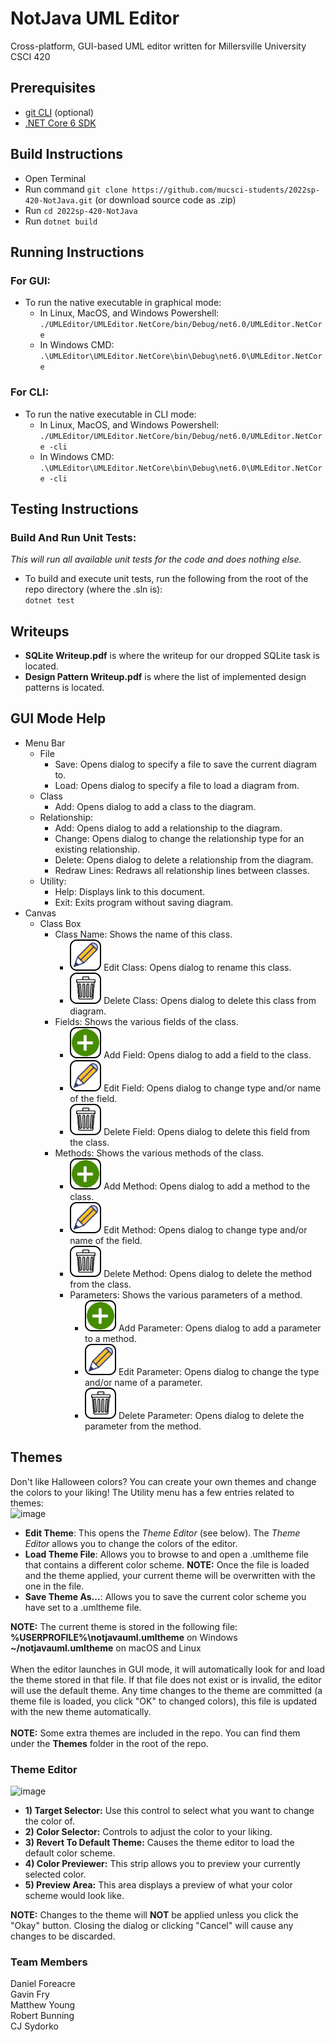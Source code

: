 # NotJava UML Editor

Cross-platform, GUI-based UML editor written for Millersville University CSCI 420

## Prerequisites
- [git CLI](https://git-scm.com/book/en/v2/Getting-Started-Installing-Git) (optional)
- [.NET Core 6 SDK](https://dotnet.microsoft.com/en-us/download)

## Build Instructions
- Open Terminal
- Run command ``git clone https://github.com/mucsci-students/2022sp-420-NotJava.git`` (or download source code as .zip)
- Run ``cd 2022sp-420-NotJava``
- Run ``dotnet build``

## Running Instructions
### For GUI:
- To run the native executable in graphical mode: 
  - In Linux, MacOS, and Windows Powershell: ``./UMLEditor/UMLEditor.NetCore/bin/Debug/net6.0/UMLEditor.NetCore``
  - In Windows CMD: ``.\UMLEditor\UMLEditor.NetCore\bin\Debug\net6.0\UMLEditor.NetCore``
### For CLI:
- To run the native executable in CLI mode: <br />
  - In Linux, MacOS, and Windows Powershell: ``./UMLEditor/UMLEditor.NetCore/bin/Debug/net6.0/UMLEditor.NetCore -cli``
  - In Windows CMD: ``.\UMLEditor\UMLEditor.NetCore\bin\Debug\net6.0\UMLEditor.NetCore -cli``


## Testing Instructions
### Build And Run Unit Tests:
_This will run all available unit tests for the code and does nothing else._
- To build and execute unit tests, run the following from the root of the repo directory (where the .sln is): <br />``dotnet test``

## Writeups
- **SQLite Writeup.pdf** is where the writeup for our dropped SQLite task is located.
- **Design Pattern Writeup.pdf** is where the list of implemented design patterns is located.

## GUI Mode Help
- Menu Bar
  - File
    - Save: Opens dialog to specify a file to save the current diagram to.
    - Load: Opens dialog to specify a file to load a diagram from.
  - Class
    - Add: Opens dialog to add a class to the diagram.
  - Relationship:
    - Add: Opens dialog to add a relationship to the diagram.
    - Change: Opens dialog to change the relationship type for an existing relationship.
    - Delete: Opens dialog to delete a relationship from the diagram.
    - Redraw Lines: Redraws all relationship lines between classes.
  - Utility:
    - Help: Displays link to this document.
    - Exit: Exits program without saving diagram.
- Canvas
  - Class Box
    - Class Name: Shows the name of this class.
      - ![Edit Button](/UMLEditor/UMLEditor/Assets/CustomIcons/PencilButton.png?raw=true "Edit Button") Edit Class: Opens dialog to rename this class.
      - ![Delete Button](/UMLEditor/UMLEditor/Assets/CustomIcons/TrashCanButton.png?raw=true "Delete Button") Delete Class: Opens dialog to delete this class from diagram.
    - Fields: Shows the various fields of the class.
      - ![Add Button](/UMLEditor/UMLEditor/Assets/CustomIcons/PlusButton.png?raw=true "Add Button") Add Field: Opens dialog to add a field to the class.
      - ![Edit Button](/UMLEditor/UMLEditor/Assets/CustomIcons/PencilButton.png?raw=true "Edit Button") Edit Field: Opens dialog to change type and/or name of the field.
      - ![Delete Button](/UMLEditor/UMLEditor/Assets/CustomIcons/TrashCanButton.png?raw=true "Delete Button") Delete Field: Opens dialog to delete this field from the class.
    - Methods: Shows the various methods of the class.
      - ![Add Button](/UMLEditor/UMLEditor/Assets/CustomIcons/PlusButton.png?raw=true "Add Button") Add Method: Opens dialog to add a method to the class.
      - ![Edit Button](/UMLEditor/UMLEditor/Assets/CustomIcons/PencilButton.png?raw=true "Edit Button") Edit Method: Opens dialog to change type and/or name of the field.
      - ![Delete Button](/UMLEditor/UMLEditor/Assets/CustomIcons/TrashCanButton.png?raw=true "Delete Button") Delete Method: Opens dialog to delete the method from the class.
      - Parameters: Shows the various parameters of a method.
        - ![Add Button](/UMLEditor/UMLEditor/Assets/CustomIcons/PlusButton.png?raw=true "Add Button") Add Parameter: Opens dialog to add a parameter to a method.
        - ![Edit Button](/UMLEditor/UMLEditor/Assets/CustomIcons/PencilButton.png?raw=true "Edit Button") Edit Parameter: Opens dialog to change the type and/or name of a parameter.
        - ![Delete Button](/UMLEditor/UMLEditor/Assets/CustomIcons/TrashCanButton.png?raw=true "Delete Button") Delete Parameter: Opens dialog to delete the parameter from the method.

## Themes
Don't like Halloween colors? You can create your own themes and change the colors to your liking! The Utility menu has a few entries related to themes:<br />
![image](https://user-images.githubusercontent.com/89474048/165871828-d5de7ac9-6136-419d-9124-cec7ee106247.png)
- **Edit Theme**: This opens the *Theme Editor* (see below). The *Theme Editor* allows you to change the colors of the editor.
- **Load Theme File**: Allows you to browse to and open a .umltheme file that contains a different color scheme. **NOTE:** Once the file is loaded and the theme applied, your current theme will be overwritten with the one in the file. 
- **Save Theme As...**: Allows you to save the current color scheme you have set to a .umltheme file. 

**NOTE:** The current theme is stored in the following file:<br />
**%USERPROFILE%\notjavauml.umltheme** on Windows<br />
**~/notjavauml.umltheme** on macOS and Linux<br /><br />
When the editor launches in GUI mode, it will automatically look for and load the theme stored in that file. If that file does not exist or is invalid, the editor will use the default theme. Any time changes to the theme are committed (a theme file is loaded, you click "OK" to changed colors), this file is updated with the new theme automatically. 
<br /><br />**NOTE:** Some extra themes are included in the repo. You can find them under the **Themes** folder in the root of the repo.
### Theme Editor
![image](https://user-images.githubusercontent.com/89474048/165873382-145cad6f-dd85-497c-9f3d-83c4e333098b.png)
- **1) Target Selector:** Use this control to select what you want to change the color of. 
- **2) Color Selector:** Controls to adjust the color to your liking. 
- **3) Revert To Default Theme:** Causes the theme editor to load the default color scheme.
- **4) Color Previewer:** This strip allows you to preview your currently selected color. 
- **5) Preview Area:** This area displays a preview of what your color scheme would look like.

**NOTE:** Changes to the theme will **NOT** be applied unless you click the "Okay" button. Closing the dialog or clicking "Cancel" will cause any changes to be discarded.
### Team Members

Daniel Foreacre<br />
Gavin Fry<br />
Matthew Young<br />
Robert Bunning<br />
CJ Sydorko
